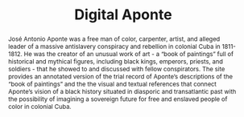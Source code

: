 ---
pid: aponte
done: true
title: Digital Aponte
category: Other
tags:
- exhibition
abstract: 'José Antonio Aponte was a free man of color, carpenter, artist, and alleged
  leader of a massive antislavery conspiracy and rebellion in colonial Cuba in 1811-1812.
  He was the creator of an unusual work of art - a “book of paintings” full of historical
  and mythical figures, including black kings, emperors, priests, and soldiers - that
  he showed to and discussed with fellow conspirators. The site provides an annotated
  version of the trial record of Aponte’s descriptions of the “book of paintings”
  and the the visual and textual references that connect Aponte’s vision of a black
  history situated in diasporic and transatlantic past with the possibility of imagining
  a sovereign future for free and enslaved people of color in colonial Cuba. '
pis:
- rodriguez
- ferrer
link: https://aponte.hosting.nyu.edu/
local_image: aponte.jpg
original_img: https://aponte.hosting.nyu.edu/wp-content/uploads/2016/07/003.jpg
order: '025'
layout: project
---